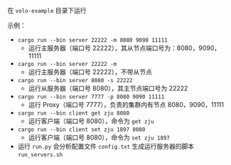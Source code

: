 在 `volo-example` 目录下运行

示例：

- `cargo run --bin server 22222 -m 8080 9090 11111`
  - 运行主服务器（端口号 22222），其从节点端口号为：8080，9090，11111
- `cargo run --bin server 22222 -m`
  - 运行主服务器（端口号 22222），不带从节点
- `cargo run --bin server 8080 -s 22222`
  - 运行从服务器（端口号 8080），其主节点端口号为 22222
- `cargo run --bin server 7777 -p 8080 9090 11111`
  - 运行 Proxy（端口号 7777），负责的集群内有节点 8080，9090，11111
- `cargo run --bin client get zju 8080`
  - 运行客户端（端口号 8080），命令为 `get zju`
- `cargo run --bin client set zju 1897 8080`
  - 运行客户端（端口号 8080），命令为 `set zju 1897`
- 运行 `run.py` 会分析配置文件 `config.txt` 生成运行服务器的脚本 `run_servers.sh`